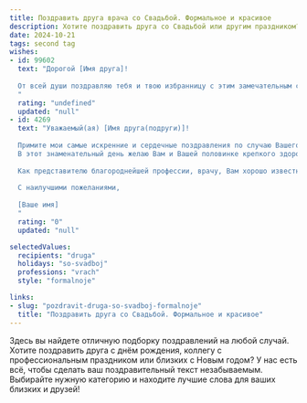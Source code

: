 ```yaml
---
title: Поздравить друга врача со Свадьбой. Формальное и красивое
description: Хотите поздравить друга со Свадьбой или другим праздником? Наш ИИ создаст незабываемое поздравление, а вы обязательно выделитесь среди других.  
date: 2024-10-21
tags: second tag
wishes:
- id: 99602
  text: "Дорогой [Имя друга]!
  
  От всей души поздравляю тебя и твою избранницу с этим замечательным событием – заключением брака! Желаю вам крепкой любви,  взаимного уважения и безграничного счастья в семейной жизни. Пусть ваш союз будет наполнен радостью, взаимопониманием и благополучием.  Здоровья вам, долголетия и всего самого наилучшего на жизненном пути.  Пусть ваш профессиональный путь, [Имя друга],  — путь врача,  будет успешен и принесет вам удовлетворение и признание.  Счастья вам, молодые!
  "
  rating: "undefined"
  updated: "null"
- id: 4269
  text: "Уважаемый(ая) [Имя друга(подруги)]!
  
  Примите мои самые искренние и сердечные поздравления по случаю Вашего бракосочетания!
  В этот знаменательный день желаю Вам и Вашей половинке крепкого здоровья, неиссякаемой любви, семейного благополучия и счастья. Пусть Ваш дом будет наполнен теплом, уютом и радостным детским смехом.
  
  Как представителю благороднейшей профессии, врачу, Вам хорошо известно, что счастье –  лучшее лекарство. Желаю, чтобы Ваш собственный рецепт счастья был действенным и долговечным!
  
  С наилучшими пожеланиями,
  
  [Ваше имя]
  "
  rating: "0"
  updated: "null"

selectedValues:
  recipients: "druga"
  holidays: "so-svadboj"
  professions: "vrach"
  style: "formalnoje"

links:
- slug: "pozdravit-druga-so-svadboj-formalnoje"
  title: "Поздравить друга со Свадьбой. Формальное и красивое"
---
```


Здесь вы найдете отличную подборку поздравлений на любой случай. 
Хотите поздравить друга с днём рождения, коллегу с профессиональным праздником или близких с Новым годом? У нас есть всё, чтобы сделать ваш поздравительный текст незабываемым. Выбирайте нужную категорию и находите лучшие слова для ваших близких и друзей!
